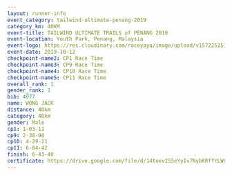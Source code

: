 ```yaml
---
layout: runner-info 
event_category: tailwind-ultimate-penang-2019 
category_km: 40KM 
event-title: TAILWIND ULTIMATE TRAILS of PENANG 2019 
event-location: Youth Park, Penang, Malaysia 
event-logo: https://res.cloudinary.com/raceyaya/image/upload/v1572252513/logo/utop-2019_h9tzys.jpg 
event-date: 2019-10-12 
checkpoint-name2: CP1 Race Time 
checkpoint-name3: CP9 Race Time 
checkpoint-name4: CP10 Race Time 
checkpoint-name5: CP11 Race Time 
overall_rank: 1
gender_rank: 1
bib: 4077
name: WONG JACK
distance: 40km
category: 40km
gender: Male
cp1: 1-03-11
cp9: 2-38-00
cp10: 4-29-21
cp11: 6-04-42
finish: 6-43-40
certificate: https://drive.google.com/file/d/14toevIS5eYyIv7NybKRffYLWGXVvm4Rz/view?usp=sharing
---
```

